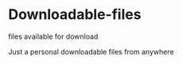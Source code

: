 # Downloadable-files
files available for download

Just a personal downloadable files from anywhere
